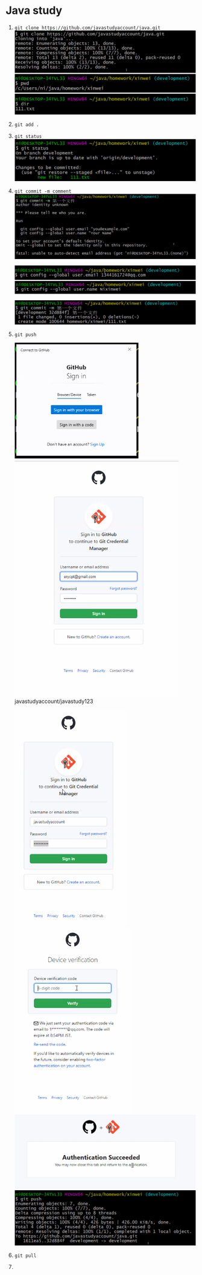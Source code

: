 # Java study
1. ```git clone https://github.com/javastudyaccount/java.git```
 ![](image/readme/1643452961806.png)
 ![](image/readme/1643453118536.png)
 ![](image/readme/1643453165583.png)
1. ```git add .```
2. ```git status```
   ![](image/readme/1643453252345.png)
1. ```git commit -m comment```
   ![](image/readme/1643453339273.png)

   ![](image/readme/1643453466588.png)
   ![](image/readme/1643453497552.png)

   ![](image/readme/1643453565286.png)
1. ```git push```

   ![](image/readme/1643453601368.png)<br/>
   ![](image/readme/1643453625436.png)<br/>
    javastudyaccount/javastudy123

   ![](image/readme/1643453685482.png)<br/>
   ![](image/readme/1643453708024.png)<br/>
   ![](image/readme/1643453750620.png)<br/>
   ![](image/readme/1643453767771.png)<br/>
1. ```git pull```
2. 